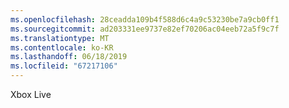 ```yaml
---
ms.openlocfilehash: 28ceadda109b4f588d6c4a9c53230be7a9cb0ff1
ms.sourcegitcommit: ad203331ee9737e82ef70206ac04eeb72a5f9c7f
ms.translationtype: MT
ms.contentlocale: ko-KR
ms.lasthandoff: 06/18/2019
ms.locfileid: "67217106"
---
```

Xbox Live